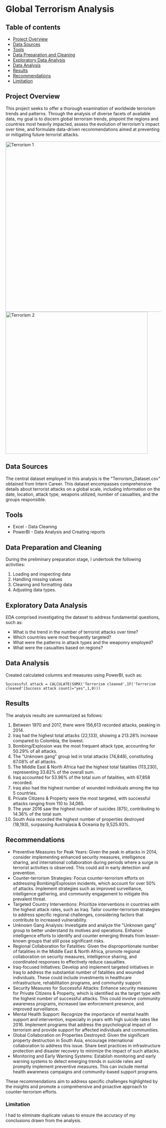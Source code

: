 # Global Terrorism Analysis

## Table of contents

- [Project Overview](#project-overview)
- [Data Sources](#data-sources)
- [Tools](#tools)
- [Data Preparation and Cleaning](#data-preparation-and-cleaning)
- [Exploratory Data Analysis](#exploratory-data-analysis)
- [Data Analysis](#data-analysis)
- [Results](#results)
- [Recommendations](#recommendations)
- [Limitation](#limitation)
  
## Project Overview

This project seeks to offer a thorough examination of worldwide terrorism trends and patterns. Through the analysis of diverse facets of available data, my goal is to discern global terrorism trends, pinpoint the regions and countries most heavily impacted, assess the evolution of terrorism's impact over time, and formulate data-driven recommendations aimed at preventing or mitigating future terrorist attacks.

<img width="553" alt="Terrorism 1" src="https://github.com/Modupe-Adeniyi/Global-Terrorism/assets/151841781/c1575d3e-f69b-41da-8786-abaffbfa67c4">

<img width="461" alt="Terrorism 2" src="https://github.com/Modupe-Adeniyi/Global-Terrorism/assets/151841781/8a067e28-3e6d-4926-802b-4456bf230ba1">

## Data Sources

The central dataset employed in this analysis is the "Terrorism_Dataset.csv" obtained from Intern Career. This dataset encompasses comprehensive details about terrorist attacks on a global scale, including information on the date, location, attack type, weapons utilized, number of casualties, and the groups responsible.

## Tools

- Excel - Data Cleaning
- PowerBI - Data Analysis and Creating reports

## Data Preparation and Cleaning

During the preliminary preparation stage, I undertook the following activities:

1. Loading and inspecting data
2. Handling missing values
3. Cleaning and formatting data
4. Adjusting data types.

## Exploratory Data Analysis

EDA comprised investigating the dataset to address fundamental questions, such as:
- What is the trend in the number of terrorist attacks over time?
- Which countries were most frequently targeted?
- What were the patterns in attack types and the weaponry employed?
- What were the casualties based on regions?

## Data Analysis

Created calculated columns and measures using PowerBI, such as:

```Successful attack = CALCULATE(SUMX('Terrorism cleaned',IF('Terrorism cleaned'[Success attack count]="yes",1,0)))```


## Results

The analysis results are summarized as follows:
1. Between 1970 and 2017, there were 156,613 recorded attacks, peaking in 2014.
2. Iraq had the highest total attacks (22,133), showing a 213.28% increase compared to Colombia, the lowest.
3. Bombing/Explosion was the most frequent attack type, accounting for 50.29% of all attacks.
4. The "Unknown gang" group led in total attacks (74,848), constituting 87.08% of all attacks.
5. The Middle East & North Africa had the highest total fatalities (113,230), representing 33.82% of the overall sum.
6. Iraq accounted for 53.96% of the total sum of fatalities, with 67,858 recorded.
7. Iraq also had the highest number of wounded individuals among the top 5 countries.
8. Private Citizens & Property were the most targeted, with successful attacks ranging from 110 to 34,065.
9. The year 2016 saw the highest number of suicides (875), contributing to 14.36% of the total sum.
10. South Asia recorded the highest number of properties destroyed (18,193), surpassing Australasia & Oceania by 9,525.93%.

## Recommendations
- Preventive Measures for Peak Years: Given the peak in attacks in 2014, consider implementing enhanced security measures, intelligence sharing, and international collaboration during periods where a surge in terrorist activities is observed. This could aid in early detection and prevention.
- Counter-terrorism Strategies: Focus counter-terrorism efforts on addressing Bombing/Explosion incidents, which account for over 50% of attacks. Implement strategies such as improved surveillance, intelligence gathering, and community engagement to mitigate this prevalent threat.
- Targeted Country Interventions: Prioritize interventions in countries with the highest attack rates, such as Iraq. Tailor counter-terrorism strategies to address specific regional challenges, considering factors that contribute to increased vulnerability.
- Unknown Gang Analysis: Investigate and analyze the "Unknown gang" group to better understand its motives and operations. Enhance intelligence efforts to identify and counter emerging threats from lesser-known groups that still pose significant risks.
- Regional Collaboration for Fatalities: Given the disproportionate number of fatalities in the Middle East & North Africa, promote regional collaboration on security measures, intelligence sharing, and coordinated responses to effectively reduce casualties.
- Iraq-focused Initiatives: Develop and implement targeted initiatives in Iraq to address the substantial number of fatalities and wounded individuals. These could include investments in healthcare infrastructure, rehabilitation programs, and community support.
- Security Measures for Successful Attacks: Enhance security measures for Private Citizens & Property, which is identified as the target type with the highest number of successful attacks. This could involve community awareness programs, increased law enforcement presence, and improved surveillance.
- Mental Health Support: Recognize the importance of mental health support and intervention, especially in years with high suicide rates like 2016. Implement programs that address the psychological impact of terrorism and provide support for affected individuals and communities.
- Global Collaboration on Properties Destroyed: Given the significant property destruction in South Asia, encourage international collaboration to address this issue. Share best practices in infrastructure protection and disaster recovery to minimize the impact of such attacks.
- Monitoring and Early Warning Systems: Establish monitoring and early warning systems to detect emerging trends in suicide rates and promptly implement preventive measures. This can include mental health awareness campaigns and community-based support programs.

These recommendations aim to address specific challenges highlighted by the insights and promote a comprehensive and proactive approach to counter-terrorism efforts.

### Limitation
I had to eliminate duplicate values to ensure the accuracy of my conclusions drawn from the analysis.
